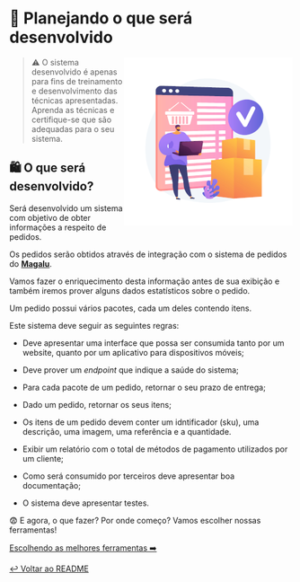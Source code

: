 # 💭 Planejando o que será desenvolvido 

<p align="center">
  <img style="float: right;" src="imgs/projeto.png" alt="Homem a frente de website de compras com caixas ao lado"/>
</p>

> ⚠️ O sistema desenvolvido é apenas para fins de treinamento e desenvolvimento das técnicas apresentadas. Aprenda as técnicas e certifique-se que são adequadas para o seu sistema.

## 🛍️ O que será desenvolvido?

Será desenvolvido um sistema com objetivo de obter informações a respeito de pedidos.

Os pedidos serão obtidos através de integração com o sistema de pedidos do **[Magalu](https://www.magazineluiza.com.br/)**.

Vamos fazer o enriquecimento desta informação antes de sua exibição e também iremos prover alguns dados estatísticos sobre o pedido.

Um pedido possui vários pacotes, cada um deles contendo itens.

Este sistema deve seguir as seguintes regras:

* Deve apresentar uma interface que possa ser consumida tanto por um website, quanto por um aplicativo para dispositivos móveis;

* Deve prover um _endpoint_ que indique a saúde do sistema;

* Para cada pacote de um pedido, retornar o seu prazo de entrega;

* Dado um pedido, retornar os seus itens;

* Os itens de um pedido devem conter um idntificador (sku), uma descrição, uma imagem, uma referência e a quantidade.

* Exibir um relatório com o total de métodos de pagamento utilizados por um cliente;

* Como será consumido por terceiros deve apresentar boa documentação;

* O sistema deve apresentar testes.

😨 E agora, o que fazer? Por onde começo? Vamos escolher nossas ferramentas!

[Escolhendo as melhores ferramentas ➡️](ferramentas.md)

[↩️ Voltar ao README ](README.md)